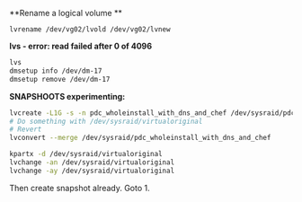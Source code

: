 
**Rename a logical volume **

```
lvrename /dev/vg02/lvold /dev/vg02/lvnew
```


**lvs - error: read failed after 0 of 4096**

```bash
lvs
dmsetup info /dev/dm-17
dmsetup remove /dev/dm-17
```

**SNAPSHOOTS experimenting:**

```bash
lvcreate -L1G -s -n pdc_wholeinstall_with_dns_and_chef /dev/sysraid/pdc-sda
# Do something with /dev/sysraid/virtualoriginal
# Revert
lvconvert --merge /dev/sysraid/pdc_wholeinstall_with_dns_and_chef

kpartx -d /dev/sysraid/virtualoriginal
lvchange -an /dev/sysraid/virtualoriginal
lvchange -ay /dev/sysraid/virtualoriginal
```
Then create snapshot already. Goto 1.
